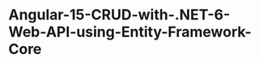 # Angular-15-CRUD-with-.NET-6-Web-API-using-Entity-Framework-Core



























  






